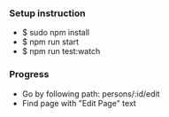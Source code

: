 <h3>Setup instruction</h3>
<ul>
	<li>$ sudo npm install</li>
	<li>$ npm run start</li>
	<li>$ npm run test:watch</li>
</ul>
<h3>Progress</h3>
<ul>
	<li>Go by following path: persons/:id/edit </li>
	<li>Find page with "Edit Page" text</li>
</ul>
